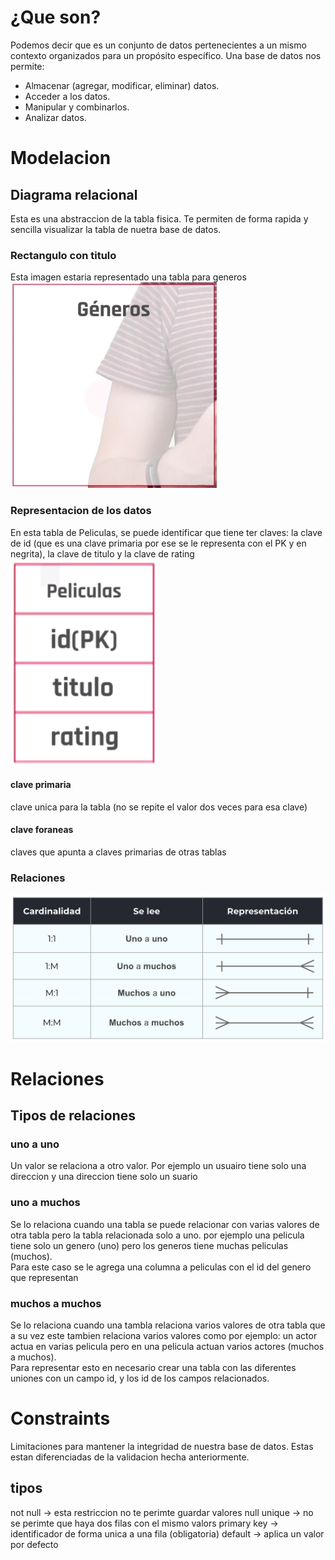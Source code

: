 # ¿Que son?
Podemos decir que es un conjunto de datos pertenecientes a un mismo contexto organizados para un propósito específico. Una base de datos nos permite:

- Almacenar (agregar, modificar, eliminar) datos.
- Acceder a los datos.
- Manipular y combinarlos.
- Analizar datos.

# Modelacion 
## Diagrama relacional  
Esta es una abstraccion de la tabla fisica. Te permiten de forma rapida y sencilla visualizar la tabla de nuetra base de datos.
### Rectangulo con titulo
Esta imagen estaria representado una tabla para generos<br>
<img src= "../img/tablas.png">

### Representacion de los datos
En esta tabla de Peliculas, se puede identificar que tiene ter claves: la clave de id (que es una clave primaria por ese se le representa con el PK y en negrita), la clave de titulo y la clave de rating<br>
<img src= "../img/tablaValores.png">

#### clave primaria 
clave unica para la tabla (no se repite el valor dos veces para esa clave)
#### clave foraneas
claves que apunta a claves primarias de otras tablas

### Relaciones
<img src= "../img/tablasRelaciones.png">

# Relaciones
## Tipos de relaciones
### uno a uno
Un valor se relaciona a otro valor. Por ejemplo un usuairo tiene solo una direccion y una direccion tiene solo un suario
### uno a muchos
Se lo relaciona cuando una tabla se puede relacionar con varias valores de otra tabla pero la tabla relacionada solo a uno. por ejemplo una pelicula tiene solo un genero (uno) pero los generos tiene muchas peliculas (muchos).<br>
Para este caso se le agrega una columna a peliculas con el id del genero que representan
### muchos a muchos
Se lo relaciona cuando una tambla relaciona varios valores de otra tabla que a su vez este tambien relaciona varios valores como por ejemplo: un actor actua en varias pelicula pero en una pelicula actuan varios actores (muchos a muchos).<br>
Para representar esto en necesario crear una tabla con las diferentes uniones con un campo id, y los id de los campos relacionados.

# Constraints
Limitaciones para mantener la integridad de nuestra base de datos. Estas estan diferenciadas de la validacion hecha anteriormente.
## tipos
not null    -> esta restriccion no te perimte guardar valores null
unique      -> no se perimte que haya dos filas con el mismo valors
primary key -> identificador de forma unica a una fila (obligatoria)
default     -> aplica un valor por defecto 

